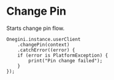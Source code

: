 
# Change Pin


Starts change pin flow.


    Onegini.instance.userClient
        .changePin(context)
        .catchError((error) {
        if (error is PlatformException) {
            print("Pin change failed");
        }
    });
